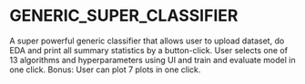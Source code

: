 # GENERIC_SUPER_CLASSIFIER
A super powerful generic classifier that allows user to upload dataset, do EDA and print all summary statistics by a button-click. User selects one of 13 algorithms and hyperparameters using UI and train and evaluate model in one click. Bonus: User can plot 7 plots in one click.
